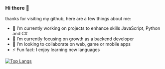 ### Hi there 👋

<!--
**saucedop/saucedop** is a ✨ _special_ ✨ repository because its `README.md` (this file) appears on your GitHub profile.-->

thanks for visiting my github, here are a few things about me:

- 🔭 I’m currently working on projects to enhance skills JavaScript, Python and C#
- 🌱 I’m currently focusing on growth as a backend developer
- 👯 I’m looking to collaborate on web, game or mobile apps
- ⚡ Fun fact: I enjoy learning new languages


[![Top Langs](https://github-readme-stats.vercel.app/api/top-langs/?username=anuraghazra)](https://github.com/anuraghazra/github-readme-stats)
